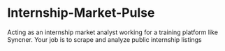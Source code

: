 # Internship-Market-Pulse
Acting as an internship market analyst working for a training platform like Syncner. Your job is to scrape and analyze public internship listings
